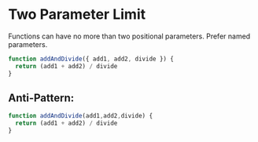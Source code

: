# Two Parameter Limit

Functions can have no more than two positional parameters. Prefer named parameters.

```javascript
function addAndDivide({ add1, add2, divide }) {
  return (add1 + add2) / divide
}
```

## Anti-Pattern:

```javascript
function addAndDivide(add1,add2,divide) {
  return (add1 + add2) / divide
}
```
